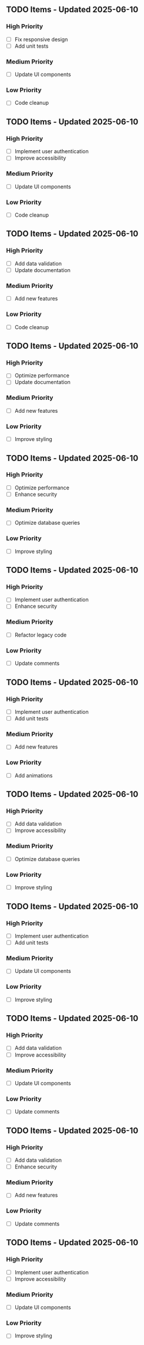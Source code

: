 
## TODO Items - Updated 2025-06-10

### High Priority
- [ ] Fix responsive design
- [ ] Add unit tests

### Medium Priority  
- [ ] Update UI components

### Low Priority
- [ ] Code cleanup

## TODO Items - Updated 2025-06-10

### High Priority
- [ ] Implement user authentication
- [ ] Improve accessibility

### Medium Priority  
- [ ] Update UI components

### Low Priority
- [ ] Code cleanup

## TODO Items - Updated 2025-06-10

### High Priority
- [ ] Add data validation
- [ ] Update documentation

### Medium Priority  
- [ ] Add new features

### Low Priority
- [ ] Code cleanup

## TODO Items - Updated 2025-06-10

### High Priority
- [ ] Optimize performance
- [ ] Update documentation

### Medium Priority  
- [ ] Add new features

### Low Priority
- [ ] Improve styling

## TODO Items - Updated 2025-06-10

### High Priority
- [ ] Optimize performance
- [ ] Enhance security

### Medium Priority  
- [ ] Optimize database queries

### Low Priority
- [ ] Improve styling

## TODO Items - Updated 2025-06-10

### High Priority
- [ ] Implement user authentication
- [ ] Enhance security

### Medium Priority  
- [ ] Refactor legacy code

### Low Priority
- [ ] Update comments

## TODO Items - Updated 2025-06-10

### High Priority
- [ ] Implement user authentication
- [ ] Add unit tests

### Medium Priority  
- [ ] Add new features

### Low Priority
- [ ] Add animations

## TODO Items - Updated 2025-06-10

### High Priority
- [ ] Add data validation
- [ ] Improve accessibility

### Medium Priority  
- [ ] Optimize database queries

### Low Priority
- [ ] Improve styling

## TODO Items - Updated 2025-06-10

### High Priority
- [ ] Implement user authentication
- [ ] Add unit tests

### Medium Priority  
- [ ] Update UI components

### Low Priority
- [ ] Improve styling

## TODO Items - Updated 2025-06-10

### High Priority
- [ ] Add data validation
- [ ] Improve accessibility

### Medium Priority  
- [ ] Update UI components

### Low Priority
- [ ] Update comments

## TODO Items - Updated 2025-06-10

### High Priority
- [ ] Add data validation
- [ ] Enhance security

### Medium Priority  
- [ ] Add new features

### Low Priority
- [ ] Update comments

## TODO Items - Updated 2025-06-10

### High Priority
- [ ] Implement user authentication
- [ ] Improve accessibility

### Medium Priority  
- [ ] Update UI components

### Low Priority
- [ ] Improve styling
